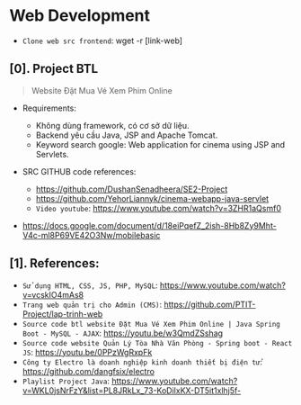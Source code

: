 # Web Development

- `Clone web src frontend`: wget -r [link-web]

## [0]. Project BTL

> Website Đặt Mua Vé Xem Phim Online

- Requirements:

  - Không dùng framework, có cơ sở dữ liệu.
  - Backend yêu cầu Java, JSP and Apache Tomcat.
  - Keyword search google: Web application for cinema using JSP and Servlets.

- SRC GITHUB code references:

  - https://github.com/DushanSenadheera/SE2-Project
  - https://github.com/YehorLiannyk/cinema-webapp-java-servlet
  - `Video youtube`: https://www.youtube.com/watch?v=3ZHR1aQsmf0

- https://docs.google.com/document/d/18eiPqefZ_2ish-8Hb8Zy9Mht-V4c-ml8P69VE42O3Nw/mobilebasic

## [1]. References:

- `Sử dụng HTML, CSS, JS, PHP, MySQL`: https://www.youtube.com/watch?v=vcskIO4mAs8
- `Trang web quản trị cho Admin (CMS)`: https://github.com/PTIT-Project/lap-trinh-web
- `Source code btl website Đặt Mua Vé Xem Phim Online | Java Spring Boot - MySQL - AJAX`: https://youtu.be/w3QmdZSshag
- `Source code website Quản Lý Tòa Nhà Văn Phòng - Spring boot - React JS`: https://youtu.be/0PPzWgRxpFk
- `Công ty Electro là doanh nghiệp kinh doanh thiết bị điện tử`: https://github.com/dangfsix/electro
- `Playlist Project Java`: https://www.youtube.com/watch?v=WKL0jsNrFzY&list=PL8JRkLx_73-KoDilxKX-DT5it1xlhj5f-
